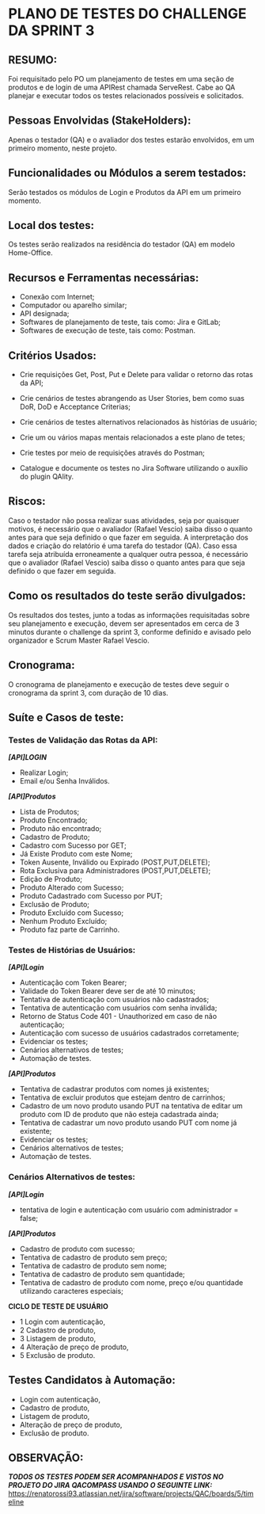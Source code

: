 # PLANO DE TESTES DO CHALLENGE DA SPRINT 3 

## RESUMO:

Foi requisitado pelo PO um planejamento de testes em uma seção de produtos e de login de uma APIRest chamada ServeRest. Cabe ao QA planejar e executar todos os testes relacionados possíveis e solicitados.

## Pessoas Envolvidas (StakeHolders):

Apenas o testador (QA) e o avaliador dos testes estarão envolvidos, em um primeiro momento, neste projeto.

## Funcionalidades ou Módulos a serem testados:

Serão testados os módulos de Login e Produtos da API em um primeiro momento.

## Local dos testes:

Os testes serão realizados na residência do testador (QA) em modelo Home-Office.

## Recursos e Ferramentas necessárias:

- Conexão com Internet;
- Computador ou aparelho similar;
- API designada;
- Softwares de planejamento de teste, tais como: Jira e GitLab;
- Softwares de execução de teste, tais como: Postman.

## Critérios Usados:

- Crie requisições Get, Post, Put e Delete para validar o retorno das rotas da API;

- Crie cenários de testes abrangendo as User Stories, bem como suas DoR, DoD e Acceptance Criterias;

- Crie cenários de testes alternativos relacionados às histórias de usuário;

- Crie um ou vários mapas mentais relacionados a este plano de tetes;

- Crie testes por meio de requisições através do Postman;

- Catalogue e documente os testes no Jira Software utilizando o auxílio do plugin QAlity.

## Riscos:

Caso o testador não possa realizar suas atividades, seja por quaisquer motivos, é necessário que o avaliador (Rafael Vescio) saiba disso o quanto antes para que seja definido o que fazer em seguida.
A interpretação dos dados e criação do relatório é uma tarefa do testador (QA). Caso essa tarefa seja atribuída erroneamente a qualquer outra pessoa, é necessário que o avaliador (Rafael Vescio) saiba disso o quanto antes para que seja definido o que fazer em seguida.

## Como os resultados do teste serão divulgados:

Os resultados dos testes, junto a todas as informações requisitadas sobre seu planejamento e execução, devem ser apresentados em cerca de 3 minutos durante o challenge da sprint 3, conforme definido e avisado pelo organizador e Scrum Master Rafael Vescio.

## Cronograma:

O cronograma de planejamento e execução de testes deve seguir o cronograma da sprint 3, com duração de 10 dias.

## Suíte e Casos de teste:

### Testes de Validação das Rotas da API:

***[API]LOGIN***

- Realizar Login;
- Email e/ou Senha Inválidos.

***[API]Produtos***

- Lista de Produtos;
- Produto Encontrado;
- Produto não encontrado;
- Cadastro de Produto;
- Cadastro com Sucesso por GET;
- Já Existe Produto com este Nome;
- Token Ausente, Inválido ou Expirado (POST,PUT,DELETE);
- Rota Exclusiva para Administradores (POST,PUT,DELETE);
- Edição de Produto;
- Produto Alterado com Sucesso;
- Produto Cadastrado com Sucesso por PUT;
- Exclusão de Produto;
- Produto Excluído com Sucesso;
- Nenhum Produto Excluído;
- Produto faz parte de Carrinho.

### Testes de Histórias de Usuários:

***[API]Login***

- Autenticação com Token Bearer;
- Validade do Token Bearer deve ser de até 10 minutos;
- Tentativa de autenticação com usuários não cadastrados;
- Tentativa de autenticação com usuários com senha inválida;
- Retorno de Status Code 401 - Unauthorized em caso de não autenticação;
- Autenticação com sucesso de usuários cadastrados corretamente;
- Evidenciar os testes;
- Cenários alternativos de testes;
- Automação de testes.

***[API]Produtos***

- Tentativa de cadastrar produtos com nomes já existentes;
- Tentativa de excluir produtos que estejam dentro de carrinhos;
- Cadastro de um novo produto usando PUT na tentativa de editar um produto com ID de produto que não esteja cadastrada ainda;
- Tentativa de cadastrar um novo produto usando PUT com nome já existente;
- Evidenciar os testes;
- Cenários alternativos de testes;
- Automação de testes.

### Cenários Alternativos de testes:

***[API]Login***

- tentativa de login e autenticação com usuário com administrador = false;

***[API]Produtos***

- Cadastro de produto com sucesso;
- Tentativa de cadastro de produto sem preço;
- Tentativa de cadastro de produto sem nome;
- Tentativa de cadastro de produto  sem quantidade;
- Tentativa de cadastro de produto com nome, preço e/ou quantidade utilizando caracteres especiais;

**CICLO DE TESTE DE USUÁRIO**

- 1 Login com autenticação,
- 2 Cadastro de produto,
- 3 Listagem de produto,
- 4 Alteração de preço de produto,
- 5 Exclusão de produto.

## Testes Candidatos à Automação:

- Login com autenticação,
- Cadastro de produto,
- Listagem de produto,
- Alteração de preço de produto,
- Exclusão de produto.


## OBSERVAÇÃO:

***TODOS OS TESTES PODEM SER ACOMPANHADOS E VISTOS NO PROJETO DO JIRA QACOMPASS USANDO O SEGUINTE LINK:*** https://renatorossi93.atlassian.net/jira/software/projects/QAC/boards/5/timeline